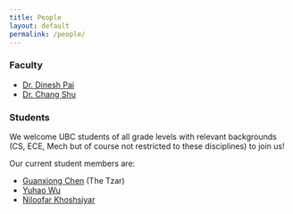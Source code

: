 ```yaml
---
title: People
layout: default
permalink: /people/
---
```


### Faculty
- [Dr. Dinesh Pai](https://sensorimotor.cs.ubc.ca/pai/)
- [Dr. Chang Shu](https://nrc.canada.ca/en/corporate/contact-us/nrc-directory-science-professionals/chang-shu)

### Students
We welcome UBC students of all grade levels with relevant backgrounds (CS, ECE, Mech but of course not restricted to these disciplines) to join us!

Our current student members are:

- [Guanxiong Chen](https://www.guanxiongchen.com/) (The Tzar)
- [Yuhao Wu](https://www.linkedin.com/in/yuhao-wu-30b691163/)
- [Niloofar Khoshsiyar](https://github.com/nkhosh)